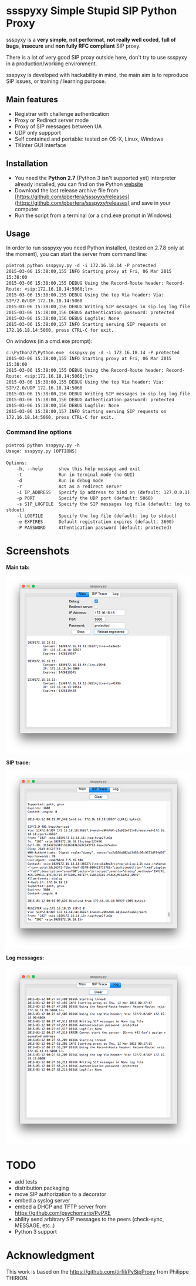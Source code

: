 # ssspyxy Simple Stupid SIP Python Proxy

ssspyxy is a **very simple**, **not performat**, **not really well coded**, **full of bugs**, **insecure** and **non fully RFC compliant** SIP proxy.

There is a lot of very good SIP proxy outside here, don't try to use ssspyxy in a production/working environment.

ssspyxy is developed with hackability in mind, the main aim is to reproduce SIP issues, or training / learning purpose.

## Main features

- Registrar with challenge authentication
- Proxy or Redirect server mode
- Proxy of SIP messages between UA
- UDP only suppport
- Self contained and portable: tested on OS-X, Linux, Windows
- TKinter GUI interface

## Installation

- You need the **Python 2.7** (Python 3 isn't supported yet) interpreter already installed, you can find on the Python [website](http://www.python.org)
- Download the last release archive file from [https://github.com/pbertera/ssspyxy/releases](https://github.com/pbertera/ssspyxy/releases) and save in your computer
- Run the script from a terminal (or a cmd.exe prompt in Windows)

## Usage

In order to run ssspyxy you need Python installed, (tested on 2.7.8 only at the moment), you can start the server from command line:

    pietro$ python ssspyxy.py -d -i 172.16.18.14 -P protected
    2015-03-06 15:38:00,155 INFO Starting proxy at Fri, 06 Mar 2015 15:38:00 
    2015-03-06 15:38:00,155 DEBUG Using the Record-Route header: Record-Route: <sip:172.16.18.14:5060;lr>
    2015-03-06 15:38:00,155 DEBUG Using the top Via header: Via: SIP/2.0/UDP 172.16.18.14:5060
    2015-03-06 15:38:00,156 DEBUG Writing SIP messages in sip.log log file
    2015-03-06 15:38:00,156 DEBUG Authentication password: protected
    2015-03-06 15:38:00,156 DEBUG Logfile: None
    2015-03-06 15:38:00,157 INFO Starting serving SIP requests on 172.16.18.14:5060, press CTRL-C for exit.

On windows (in a cmd.exe prompt):

    c:\Python27\Python.exe  ssspyxy.py -d -i 172.16.18.14 -P protected
    2015-03-06 15:38:00,155 INFO Starting proxy at Fri, 06 Mar 2015 15:38:00 
    2015-03-06 15:38:00,155 DEBUG Using the Record-Route header: Record-Route: <sip:172.16.18.14:5060;lr>
    2015-03-06 15:38:00,155 DEBUG Using the top Via header: Via: SIP/2.0/UDP 172.16.18.14:5060
    2015-03-06 15:38:00,156 DEBUG Writing SIP messages in sip.log log file
    2015-03-06 15:38:00,156 DEBUG Authentication password: protected
    2015-03-06 15:38:00,156 DEBUG Logfile: None
    2015-03-06 15:38:00,157 INFO Starting serving SIP requests on 172.16.18.14:5060, press CTRL-C for exit.
    
### Command line options

    pietro$ python ssspyxy.py -h
    Usage: ssspyxy.py [OPTIONS]
    
    Options:
        -h, --help      show this help message and exit
        -t              Run in terminal mode (no GUI)
        -d              Run in debug mode
        -r              Act as a redirect server
        -i IP_ADDRESS   Specify ip address to bind on (default: 127.0.0.1)
        -p PORT         Specify the UDP port (default: 5060)
        -s SIP_LOGFILE  Specify the SIP messages log file (default: log to stdout)
        -l LOGFILE      Specify the log file (default: log to stdout)
        -e EXPIRES      Default registration expires (default: 3600)
        -P PASSWORD     Athentication password (default: protected)

# Screenshots

**Main tab:**

![Main Tab](docs/main.png)

**SIP trace:**

![SIP Trace Tab](docs/sip_trace.png)

**Log messages:**

![Log messages](docs/logs.png)

# TODO

- add tests
- distribution packaging
- move SIP authorization to a decorator
- embed a syslog server
- embed a DHCP and TFTP server from https://github.com/psychomario/PyPXE
- ability send arbitrary SIP messages to the peers (check-sync, MESSAGE, etc..)
- Python 3 support

# Acknowledgment

This work is based on the https://github.com/tirfil/PySipProxy from Philippe THIRION.
